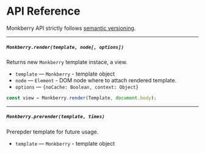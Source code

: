 # API Reference

Monkberry API strictly follows [semantic versioning](http://semver.org).  

---

##### `Monkberry.render(template, node[, options])`

Returns new `Monkberry` template instace, a view.

* `template` — `Monkberry` - template object
* `node` — `Element` - DOM node where to attach rendered template.
* `options` — `{noCache: Boolean, context: Object}`

```js
const view = Monkberry.render(Template, document.body);
```

---

##### `Monkberry.prerender(template, times)`

Prerepder template for future usage.

* `template` — `Monkberry` - template object


